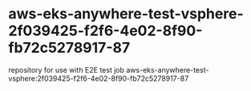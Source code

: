 # aws-eks-anywhere-test-vsphere-2f039425-f2f6-4e02-8f90-fb72c5278917-87
repository for use with E2E test job aws-eks-anywhere-test-vsphere:2f039425-f2f6-4e02-8f90-fb72c5278917-87
